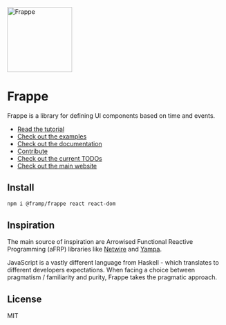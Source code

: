 <img src="https://framp.me/frappe/img/frappe.svg" alt="Frappe" width="150"/>

# Frappe

Frappe is a library for defining UI components based on time and events.

 - [Read the tutorial](https://github.com/framp/frappe/blob/master/TUTORIAL.md)
 - [Check out the examples](https://github.com/framp/frappe/blob/master/examples)
 - [Check out the documentation](https://framp.me/frappe/docs)
 - [Contribute](https://github.com/framp/frappe/blob/master/CONTRIBUTORS.md)
 - [Check out the current TODOs](https://github.com/framp/frappe/blob/master/TODO.md)
 - [Check out the main website](https://framp.me/frappe)


## Install

```bash
npm i @framp/frappe react react-dom
```

## Inspiration

The main source of inspiration are Arrowised Functional Reactive Programming (aFRP) libraries like [Netwire](https://hackage.haskell.org/package/netwire) and [Yampa](https://wiki.haskell.org/Yampa).

JavaScript is a vastly different language from Haskell - which translates to different developers expectations. When facing a choice between pragmatism / familiarity and purity, Frappe takes the pragmatic approach.

## License
MIT